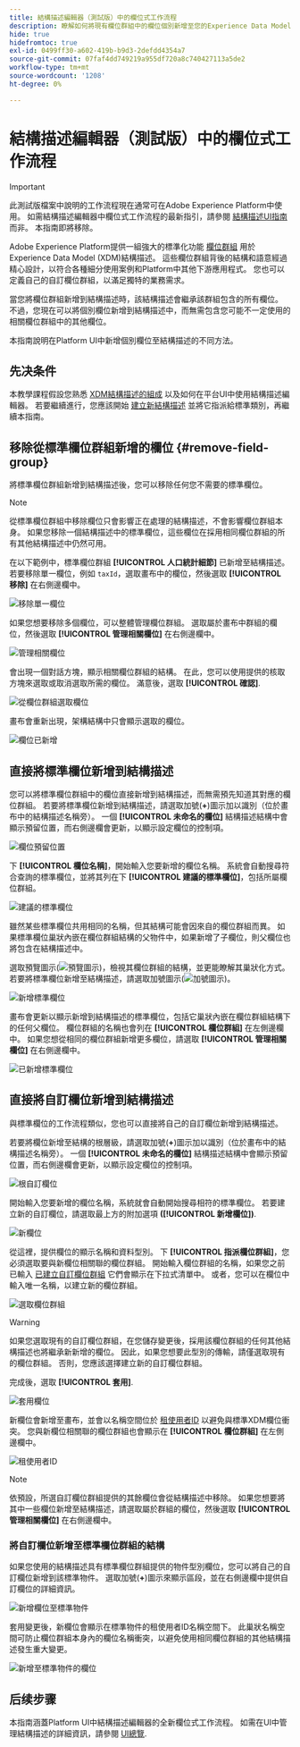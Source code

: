 ```yaml
---
title: 結構描述編輯器（測試版）中的欄位式工作流程
description: 瞭解如何將現有欄位群組中的欄位個別新增至您的Experience Data Model (XDM)結構描述。
hide: true
hidefromtoc: true
exl-id: 0499ff30-a602-419b-b9d3-2defdd4354a7
source-git-commit: 07faf4dd749219a955df720a8c740427113a5de2
workflow-type: tm+mt
source-wordcount: '1208'
ht-degree: 0%

---
```


# 結構描述編輯器（測試版）中的欄位式工作流程

>[!IMPORTANT]
>
>此測試版檔案中說明的工作流程現在通常可在Adobe Experience Platform中使用。 如需結構描述編輯器中欄位式工作流程的最新指引，請參閱 [結構描述UI指南](./resources/schemas.md) 而非。 本指南即將移除。

Adobe Experience Platform提供一組強大的標準化功能 [欄位群組](../schema/composition.md#field-group) 用於Experience Data Model (XDM)結構描述。 這些欄位群組背後的結構和語意經過精心設計，以符合各種細分使用案例和Platform中其他下游應用程式。 您也可以定義自己的自訂欄位群組，以滿足獨特的業務需求。

當您將欄位群組新增到結構描述時，該結構描述會繼承該群組包含的所有欄位。 不過，您現在可以將個別欄位新增到結構描述中，而無需包含您可能不一定使用的相關欄位群組中的其他欄位。

本指南說明在Platform UI中新增個別欄位至結構描述的不同方法。

## 先决条件

本教學課程假設您熟悉 [XDM結構描述的組成](../schema/composition.md) 以及如何在平台UI中使用結構描述編輯器。 若要繼續進行，您應該開始 [建立新結構描述](./resources/schemas.md) 並將它指派給標準類別，再繼續本指南。

## 移除從標準欄位群組新增的欄位 {#remove-field-group}

將標準欄位群組新增到結構描述後，您可以移除任何您不需要的標準欄位。

>[!NOTE]
>
>從標準欄位群組中移除欄位只會影響正在處理的結構描述，不會影響欄位群組本身。 如果您移除一個結構描述中的標準欄位，這些欄位在採用相同欄位群組的所有其他結構描述中仍然可用。

在以下範例中，標準欄位群組 **[!UICONTROL 人口統計細節]** 已新增至結構描述。 若要移除單一欄位，例如 `taxId`，選取畫布中的欄位，然後選取 **[!UICONTROL 移除]** 在右側邊欄中。

![移除單一欄位](../images/ui/field-based-workflows/remove-single-field.png)

如果您想要移除多個欄位，可以整體管理欄位群組。 選取屬於畫布中群組的欄位，然後選取 **[!UICONTROL 管理相關欄位]** 在右側邊欄中。

![管理相關欄位](../images/ui/field-based-workflows/manage-related-fields.png)

會出現一個對話方塊，顯示相關欄位群組的結構。 在此，您可以使用提供的核取方塊來選取或取消選取所需的欄位。 滿意後，選取 **[!UICONTROL 確認]**.

![從欄位群組選取欄位](../images/ui/field-based-workflows/select-fields.png)

畫布會重新出現，架構結構中只會顯示選取的欄位。

![欄位已新增](../images/ui/field-based-workflows/fields-added.png)

## 直接將標準欄位新增到結構描述

您可以將標準欄位群組中的欄位直接新增到結構描述，而無需預先知道其對應的欄位群組。 若要將標準欄位新增到結構描述，請選取加號(**+**)圖示加以識別（位於畫布中的結構描述名稱旁）。 一個 **[!UICONTROL 未命名的欄位]** 結構描述結構中會顯示預留位置，而右側邊欄會更新，以顯示設定欄位的控制項。

![欄位預留位置](../images/ui/field-based-workflows/root-custom-field.png)

下 **[!UICONTROL 欄位名稱]**，開始輸入您要新增的欄位名稱。 系統會自動搜尋符合查詢的標準欄位，並將其列在下 **[!UICONTROL 建議的標準欄位]**，包括所屬欄位群組。

![建議的標準欄位](../images/ui/field-based-workflows/standard-field-search.png)

雖然某些標準欄位共用相同的名稱，但其結構可能會因來自的欄位群組而異。 如果標準欄位巢狀內嵌在欄位群組結構的父物件中，如果新增了子欄位，則父欄位也將包含在結構描述中。

選取預覽圖示(![預覽圖示](../images/ui/field-based-workflows/preview-icon.png))，檢視其欄位群組的結構，並更能瞭解其巢狀化方式。 若要將標準欄位新增至結構描述，請選取加號圖示(![加號圖示](../images/ui/field-based-workflows/add-icon.png))。

![新增標準欄位](../images/ui/field-based-workflows/add-standard-field.png)

畫布會更新以顯示新增到結構描述的標準欄位，包括它巢狀內嵌在欄位群組結構下的任何父欄位。 欄位群組的名稱也會列在 **[!UICONTROL 欄位群組]** 在左側邊欄中。 如果您想從相同的欄位群組新增更多欄位，請選取 **[!UICONTROL 管理相關欄位]** 在右側邊欄中。

![已新增標準欄位](../images/ui/field-based-workflows/standard-field-added.png)

## 直接將自訂欄位新增到結構描述

與標準欄位的工作流程類似，您也可以直接將自己的自訂欄位新增到結構描述。

若要將欄位新增至結構的根層級，請選取加號(**+**)圖示加以識別（位於畫布中的結構描述名稱旁）。 一個 **[!UICONTROL 未命名的欄位]** 結構描述結構中會顯示預留位置，而右側邊欄會更新，以顯示設定欄位的控制項。

![根自訂欄位](../images/ui/field-based-workflows/root-custom-field.png)

開始輸入您要新增的欄位名稱，系統就會自動開始搜尋相符的標準欄位。 若要建立新的自訂欄位，請選取最上方的附加選項 **([!UICONTROL 新增欄位])**.

![新欄位](../images/ui/field-based-workflows/custom-field-search.png)

從這裡，提供欄位的顯示名稱和資料型別。 下 **[!UICONTROL 指派欄位群組]**，您必須選取要與新欄位相關聯的欄位群組。 開始輸入欄位群組的名稱，如果您之前已輸入 [已建立自訂欄位群組](./resources/field-groups.md#create) 它們會顯示在下拉式清單中。 或者，您可以在欄位中輸入唯一名稱，以建立新的欄位群組。

![選取欄位群組](../images/ui/field-based-workflows/select-field-group.png)

>[!WARNING]
>
>如果您選取現有的自訂欄位群組，在您儲存變更後，採用該欄位群組的任何其他結構描述也將繼承新新增的欄位。 因此，如果您想要此型別的傳輸，請僅選取現有的欄位群組。 否則，您應該選擇建立新的自訂欄位群組。

完成後，選取 **[!UICONTROL 套用]**.

![套用欄位](../images/ui/field-based-workflows/apply-field.png)

新欄位會新增至畫布，並會以名稱空間位於 [租使用者ID](../api/getting-started.md#know-your-tenant_id) 以避免與標準XDM欄位衝突。 您與新欄位相關聯的欄位群組也會顯示在 **[!UICONTROL 欄位群組]** 在左側邊欄中。

![租使用者ID](../images/ui/field-based-workflows/tenantId.png)

>[!NOTE]
>
>依預設，所選自訂欄位群組提供的其餘欄位會從結構描述中移除。 如果您想要將其中一些欄位新增至結構描述，請選取屬於群組的欄位，然後選取 **[!UICONTROL 管理相關欄位]** 在右側邊欄中。

### 將自訂欄位新增至標準欄位群組的結構

如果您使用的結構描述具有標準欄位群組提供的物件型別欄位，您可以將自己的自訂欄位新增到該標準物件。 選取加號(**+**)圖示來顯示區段，並在右側邊欄中提供自訂欄位的詳細資訊。

![新增欄位至標準物件](../images/ui/field-based-workflows/add-field-to-standard-object.png)

套用變更後，新欄位會顯示在標準物件的租使用者ID名稱空間下。 此巢狀名稱空間可防止欄位群組本身內的欄位名稱衝突，以避免使用相同欄位群組的其他結構描述發生重大變更。

![新增至標準物件的欄位](../images/ui/field-based-workflows/added-to-standard-object.png)

## 后续步骤

本指南涵蓋Platform UI中結構描述編輯器的全新欄位式工作流程。 如需在UI中管理結構描述的詳細資訊，請參閱 [UI總覽](./overview.md).
